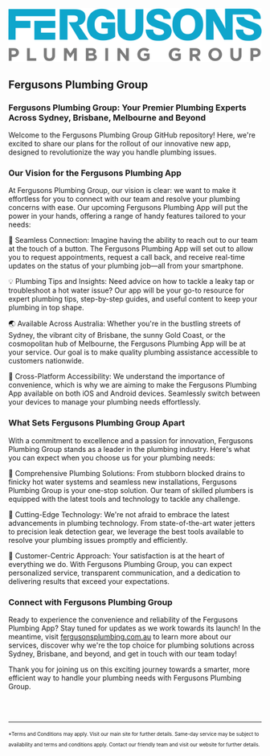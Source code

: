 
![Fergusons Plumbing](https://github.com/Fergusons-Plumbing-Group/.github/blob/main/Fergusons-Plumbing-Group-logo.png)

## Fergusons Plumbing Group
### Fergusons Plumbing Group: Your Premier Plumbing Experts Across Sydney, Brisbane, Melbourne and Beyond

Welcome to the Fergusons Plumbing Group GitHub repository! Here, we're excited to share our plans for the rollout of our innovative new app, designed to revolutionize the way you handle plumbing issues.

### Our Vision for the Fergusons Plumbing App

At Fergusons Plumbing Group, our vision is clear: we want to make it effortless for you to connect with our team and resolve your plumbing concerns with ease. Our upcoming Fergusons Plumbing App will put the power in your hands, offering a range of handy features tailored to your needs:

📱 Seamless Connection: Imagine having the ability to reach out to our team at the touch of a button. The Fergusons Plumbing App will set out to allow you to request appointments, request a call back, and receive real-time updates on the status of your plumbing job—all from your smartphone.

💡 Plumbing Tips and Insights: Need advice on how to tackle a leaky tap or troubleshoot a hot water issue? Our app will be your go-to resource for expert plumbing tips, step-by-step guides, and useful content to keep your plumbing in top shape.

🌏 Available Across Australia: Whether you're in the bustling streets of Sydney, the vibrant city of Brisbane, the sunny Gold Coast, or the cosmopolitan hub of Melbourne, the Fergusons Plumbing App will be at your service. Our goal is to make quality plumbing assistance accessible to customers nationwide.

📱 Cross-Platform Accessibility: We understand the importance of convenience, which is why we are aiming to make the Fergusons Plumbing App available on both iOS and Android devices. Seamlessly switch between your devices to manage your plumbing needs effortlessly.

### What Sets Fergusons Plumbing Group Apart
With a commitment to excellence and a passion for innovation, Fergusons Plumbing Group stands as a leader in the plumbing industry. Here's what you can expect when you choose us for your plumbing needs:

🔧 Comprehensive Plumbing Solutions: From stubborn blocked drains to finicky hot water systems and seamless new installations, Fergusons Plumbing Group is your one-stop solution. Our team of skilled plumbers is equipped with the latest tools and technology to tackle any challenge.

🌊 Cutting-Edge Technology: We're not afraid to embrace the latest advancements in plumbing technology. From state-of-the-art water jetters to precision leak detection gear, we leverage the best tools available to resolve your plumbing issues promptly and efficiently.

🤝 Customer-Centric Approach: Your satisfaction is at the heart of everything we do. With Fergusons Plumbing Group, you can expect personalized service, transparent communication, and a dedication to delivering results that exceed your expectations.

### Connect with Fergusons Plumbing Group
Ready to experience the convenience and reliability of the Fergusons Plumbing App? Stay tuned for updates as we work towards its launch! In the meantime, visit [fergusonsplumbing.com.au](https://www.fergusonsplumbing.com.au) to learn more about our services, discover why we're the top choice for plumbing solutions across Sydney, Brisbane, and beyond, and get in touch with our team today!

Thank you for joining us on this exciting journey towards a smarter, more efficient way to handle your plumbing needs with Fergusons Plumbing Group.

<br><br>

----
<sub><sup>*Terms and Conditions may apply. Visit our main site for further details. Same-day service may be subject to availability and terms and conditions apply. Contact our friendly team and visit our website for further details. </sup></sup>
